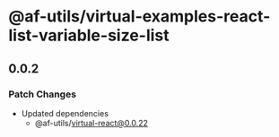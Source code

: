 # @af-utils/virtual-examples-react-list-variable-size-list

## 0.0.2

### Patch Changes

- Updated dependencies
  - @af-utils/virtual-react@0.0.22
